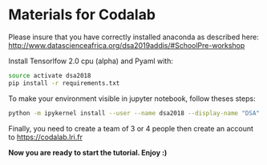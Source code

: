 # Materials for Codalab

Please insure that you have correctly installed anaconda as described here: http://www.datascienceafrica.org/dsa2019addis/#SchoolPre-workshop

Install Tensorlfow 2.0 cpu (alpha) and Pyaml with:
```bash
source activate dsa2018
pip install -r requirements.txt
```

To make your environment visible in jupyter notebook, follow theses steps:
```bash
python -m ipykernel install --user --name dsa2018 --display-name "DSA"
```

Finally, you need to create a team of 3 or 4 people then create an account to https://codalab.lri.fr

<b>Now you are ready to start the tutorial. Enjoy :)</b>
